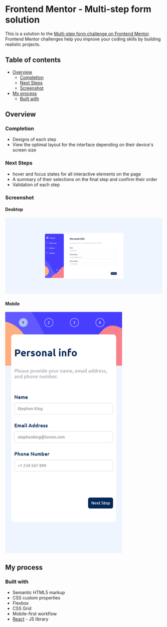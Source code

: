 # Frontend Mentor - Multi-step form solution

This is a solution to the [Multi-step form challenge on Frontend Mentor](https://www.frontendmentor.io/challenges/multistep-form-YVAnSdqQBJ). Frontend Mentor challenges help you improve your coding skills by building realistic projects. 

## Table of contents

- [Overview](#overview)
  - [Completion](#Completion)
  - [Next Steps](#next-steps)
  - [Screenshot](#screenshot)
- [My process](#my-process)
  - [Built with](#built-with)

## Overview

### Completion
- Designs of each step
- View the optimal layout for the interface depending on their device's screen size

### Next Steps
- hover and focus states for all interactive elements on the page
- A summary of their selections on the final step and confirm their order
- Validation of each step


### Screenshot
#### Desktop
![](./desktop.png?raw=true "Desktop")
#### Mobile
![](./mobile.png?raw=true "Mobile")


## My process
### Built with

- Semantic HTML5 markup
- CSS custom properties
- Flexbox
- CSS Grid
- Mobile-first workflow
- [React](https://reactjs.org/) - JS library